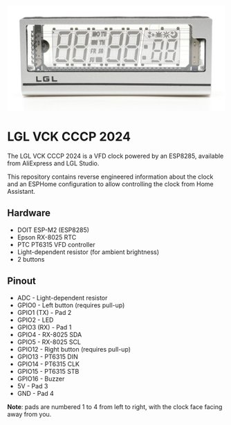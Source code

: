 ![Photo of LGL VCK CCCP 2024 clock](images/clock.jpg)

# LGL VCK CCCP 2024
The LGL VCK CCCP 2024 is a VFD clock powered by an ESP8285, available from AliExpress and LGL Studio.

This repository contains reverse engineered information about the clock and an ESPHome configuration to allow controlling the clock from Home Assistant.

## Hardware
* DOIT ESP-M2 (ESP8285)
* Epson RX-8025 RTC
* PTC PT6315 VFD controller
* Light-dependent resistor (for ambient brightness)
* 2 buttons

## Pinout
* ADC - Light-dependent resistor
* GPIO0 - Left button (requires pull-up)
* GPIO1 (TX) - Pad 2
* GPIO2 - LED
* GPIO3 (RX) - Pad 1
* GPIO4 - RX-8025 SDA
* GPIO5 - RX-8025 SCL
* GPIO12 - Right button (requires pull-up)
* GPIO13 - PT6315 DIN
* GPIO14 - PT6315 CLK
* GPIO15 - PT6315 STB
* GPIO16 - Buzzer
* 5V - Pad 3
* GND - Pad 4

**Note**: pads are numbered 1 to 4 from left to right, with the clock face facing away from you.

